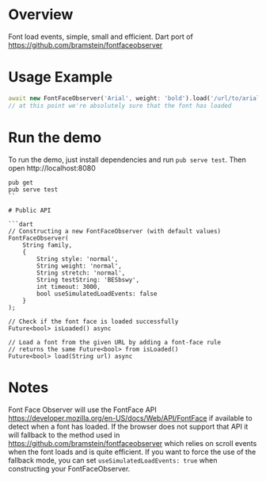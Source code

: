 # Overview

Font load events, simple, small and efficient.
Dart port of https://github.com/bramstein/fontfaceobserver

# Usage Example

```dart
await new FontFaceObserver('Arial', weight: 'bold').load('/url/to/arial.ttf');
// at this point we're absolutely sure that the font has loaded
```

# Run the demo

To run the demo, just install dependencies and run `pub serve test`. 
Then open http://localhost:8080 
```
pub get
pub serve test
``

# Public API

```dart
// Constructing a new FontFaceObserver (with default values)
FontFaceObserver(
    String family,
    {
        String style: 'normal',
        String weight: 'normal',
        String stretch: 'normal',
        String testString: 'BESbswy',
        int timeout: 3000,
        bool useSimulatedLoadEvents: false
    }
);

// Check if the font face is loaded successfully
Future<bool> isLoaded() async

// Load a font from the given URL by adding a font-face rule
// returns the same Future<bool> from isLoaded()
Future<bool> load(String url) async
```

# Notes
Font Face Observer will use the FontFace API
https://developer.mozilla.org/en-US/docs/Web/API/FontFace if available to detect
when a font has loaded. If the browser does not support that API it will
fallback to the method used in https://github.com/bramstein/fontfaceobserver which
relies on scroll events when the font loads and is quite efficient. If you want
to force the use of the fallback mode, you can set
`useSimulatedLoadEvents: true` when constructing your FontFaceObserver.
